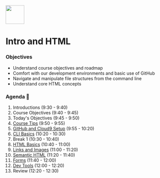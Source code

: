 # <img src="https://cloud.githubusercontent.com/assets/8397980/19818474/bd21af4c-9d04-11e6-8df6-1ed154718dce.png" height="60">

# Intro and HTML

### Objectives

- Understand course objectives and roadmap
- Comfort with our development environments and basic use of GitHub
- Navigate and manipulate file structures from the command line
- Understand core HTML concepts

### Agenda :rocket:

1. Introductions (9:30 - 9:40)
2. Course Objectives (9:40 - 9:45)
3. Today's Objectives (9:45 - 9:50)
4. [Course Tips](resources/course_tips.md) (9:50 - 9:55)
5. [GitHub and Cloud9 Setup](resources/github_and_c9_setup.md) (9:55 - 10:20)
6. [CLI Basics](resources/cli_basics.md) (10:20 - 10:30)
7. Break 1 (10:30 - 10:40)
8. [HTML Basics](resources/html_basics.md) (10:40 - 11:00)
9. [Links and Images](resources/links_and_images) (11:00 - 11:20)
10. [Semantic HTML](resources/semantic_html.md) (11:20 - 11:40)
11. [Forms](resources/forms.md) (11:40 - 12:00)
12. [Dev Tools](resources/dev_tools,md) (12:00 - 12:20)
13. Review (12:20 - 12:30)
